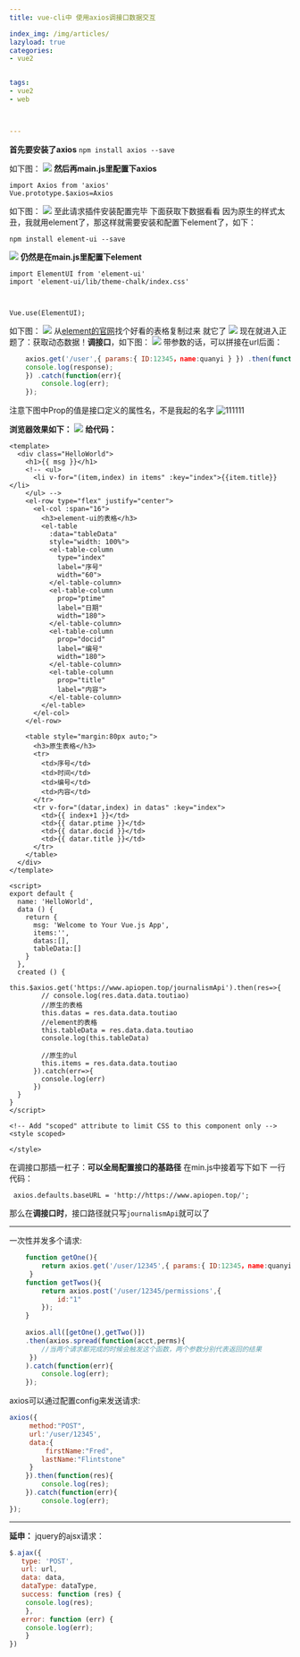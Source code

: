 ```yaml
---
title: vue-cli中 使用axios调接口数据交互

index_img: /img/articles/
lazyload: true
categories:
- vue2


tags:
- vue2
- web



---
```






**首先要安装了axios**
`npm install axios --save`

如下图：
![](https://img-blog.csdnimg.cn/20190705100636667.png)
**然后再main.js里配置下axios**

```
import Axios from 'axios'
Vue.prototype.$axios=Axios
```

如下图：
![](https://img-blog.csdnimg.cn/20190705100803683.png)
至此请求插件安装配置完毕
下面获取下数据看看
因为原生的样式太丑，我就用element了，那这样就需要安装和配置下element了，如下：
```
npm install element-ui --save
```
![](https://img-blog.csdnimg.cn/2019070510120842.png)
**仍然是在main.js里配置下element**

```
import ElementUI from 'element-ui'
import 'element-ui/lib/theme-chalk/index.css'



Vue.use(ElementUI);
```
如下图：
![](https://img-blog.csdnimg.cn/20190705101347157.png)
从[element的官网](https://element.eleme.cn/#/zh-CN/component/table)找个好看的表格复制过来
就它了
![](https://img-blog.csdnimg.cn/20190705101706947.png)
现在就进入正题了：获取动态数据！**调接口**，如下图：
![](https://img-blog.csdnimg.cn/20190705101954207.png)
带参数的话，可以拼接在url后面：

```javascript
	axios.get('/user',{ params:{ ID:12345，name:quanyi } }) .then(function(response){
	console.log(response); 
	}) .catch(function(err){
		console.log(err);
	});
```

注意下图中Prop的值是接口定义的属性名，不是我起的名字
![111111](https://img-blog.csdnimg.cn/20190705101840853.png)

**浏览器效果如下：**
![](https://img-blog.csdnimg.cn/20190705102520741.png)
**给代码：**

```
<template>
  <div class="HelloWorld">
    <h1>{{ msg }}</h1>
    <!-- <ul>
      <li v-for="(item,index) in items" :key="index">{{item.title}}</li>
    </ul> -->
    <el-row type="flex" justify="center">
      <el-col :span="16">
        <h3>element-ui的表格</h3>
        <el-table
          :data="tableData"
          style="width: 100%">
          <el-table-column
            type="index"
            label="序号"
            width="60">
          </el-table-column>
          <el-table-column
            prop="ptime"
            label="日期"
            width="180">
          </el-table-column>
          <el-table-column
            prop="docid"
            label="编号"
            width="180">
          </el-table-column>
          <el-table-column
            prop="title"
            label="内容">
          </el-table-column>
        </el-table>
      </el-col>
    </el-row>
    
    <table style="margin:80px auto;">
      <h3>原生表格</h3>
      <tr>
        <td>序号</td>
        <td>时间</td>
        <td>编号</td>
        <td>内容</td>
      </tr>
      <tr v-for="(datar,index) in datas" :key="index">
        <td>{{ index+1 }}</td>
        <td>{{ datar.ptime }}</td>
        <td>{{ datar.docid }}</td>
        <td>{{ datar.title }}</td>
      </tr>
    </table>
  </div>
</template>

<script>
export default {
  name: 'HelloWorld',
  data () {
    return {
      msg: 'Welcome to Your Vue.js App',
      items:'',
      datas:[],
      tableData:[]
    }
  },
  created () {
    this.$axios.get('https://www.apiopen.top/journalismApi').then(res=>{
        // console.log(res.data.data.toutiao)
        //原生的表格
        this.datas = res.data.data.toutiao
        //element的表格
        this.tableData = res.data.data.toutiao
        console.log(this.tableData)

        //原生的ul
        this.items = res.data.data.toutiao
      }).catch(err=>{
        console.log(err)
      })
  }
}
</script>

<!-- Add "scoped" attribute to limit CSS to this component only -->
<style scoped>

</style>

```
在调接口那插一杠子：**可以全局配置接口的基路径**
在min.js中接着写下如下 一行代码：
```
 axios.defaults.baseURL = 'http://https://www.apiopen.top/';
```
那么在**调接口时**，接口路径就只写`journalismApi`就可以了


---

一次性并发多个请求:

```javascript
	function getOne(){ 
		return axios.get('/user/12345',{ params:{ ID:12345，name:quanyi } });
	 } 
	function getTwos(){ 
		return axios.post('/user/12345/permissions',{
			id:"1"
		}); 
	} 
	
	axios.all([getOne(),getTwo()])
	.then(axios.spread(function(acct,perms){ 
		//当两个请求都完成的时候会触发这个函数，两个参数分别代表返回的结果
	 })
	).catch(function(err){
		console.log(err);
	});
```

axios可以通过配置config来发送请求:

```javascript
axios({
   	 method:"POST",
     url:'/user/12345',
   	 data:{
      	 firstName:"Fred",
       	lastName:"Flintstone"
   	 }
	}).then(function(res){
		console.log(res);
	}).catch(function(err){
		console.log(err);
});
```

----
**延申：**
jquery的ajsx请求：

```javascript
$.ajax({
   type: 'POST',
   url: url,
   data: data,
   dataType: dataType,
   success: function (res) {
	console.log(res);
	},
   error: function (err) {
	console.log(err);
	}
})
```
